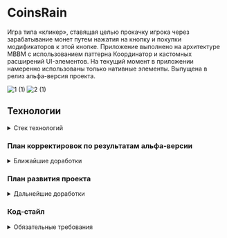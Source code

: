 
# CoinsRain
Игра типа «кликер», ставящая целью прокачку игрока через зарабатывание монет путем нажатия на кнопку и покупки модификаторов к этой кнопке. Приложение выполнено на архитектуре МВВМ с использованием паттерна Координатор и кастомных расширений UI-элементов. На текущий момент в приложении намеренно использованы только нативные элементы. Выпущена в релиз альфа-версия проекта.

![1 (1)](https://github.com/yur4kur/UiLuxury_TeamProject/assets/105720427/16c0663d-1f1a-4888-9974-5f691c5c17ee)
![2 (1)](https://github.com/yur4kur/UiLuxury_TeamProject/assets/105720427/5312ce65-5b17-4d9a-8ff2-8fdee696321b)

## Технологии
<details>
<summary> Стек технологий </summary>

- Архитектура: МВВМ(KVO)
- Навигация: паттерн Координатор, UINavigationController, UITabBarController
- Передача данных: Координатор, Синглтон (для моковых данных)
- Верстка UI: кодом
- Фреймворки и библиотеки: UKit, Core Animation, AVFoundation
- UI-стек: UITableView, UIScrollView, UIPageControl
- Анимация: UIDynamicAnimator, CAKeyframeAnimation
- Звук: AVAudioPlayer
- Тактильный отклик: UIFeedbackGenerator
</details>

### План корректировок по результатам альфа-версии
<details>
<summary> Ближайшие доработки </summary>  
  
- Оптимизация кода экрана «Команда»
- Внедрить сохранение прогресса пользователя (хотя бы в UserDefaults)
- Перекрыть все сервисные слои протоколами
</details>

### План развития проекта
<details>
<summary> Дальнейшие доработки </summary>  
  
- Внедрить полноценную авторизацию пользователей с сетевым слоем

- Хранение пользовательских данных реализовать во внешнем хранилище
- Синхронизировать внешнее хранилище с локальным
- Доработать игровую анимацию и озвучку с использованием внешних библиотек
- Доработать игровую систему: расширить список товаров, проработать уровни достижений
</details> 

### Код-стайл 
<details>
<summary> Обязательные требования </summary>  
Используйте марки для организации кода в логические блоки функциональности. Каждую марку следует помечать "// MARK: -", 
а дополнительные внутри большого блока "// MARK:" для придания большей читаемости кода.

Следующая последовательность является обязательной для следования:

// MARK: - Types

// MARK: - "Имя класса"

// MARK: - Public Properties

// MARK: - Private Properties

// MARK: - Initializers

// MARK: - Lifecycle methods

// MARK: - Public methods

// MARK: - Private Methods

Далее private extensions:

// MARK: - Configure UI
  
  func setupUI{} - контейнер, который вызываем во viewDidLoad

  
// MARK: - Setup UI
  
  func addSubviews{} - контейнер views контроллера
  
  func setupViews{} - настройка вида контроллера
  
  func setup/название элемента/

  
// MARK: - Constraints
  
  func setupConstraints{}


// MARK: - Constants
  
  enum Constants {
    static let... 
    }
</details>  

